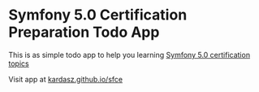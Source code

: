 # Symfony 5.0 Certification Preparation Todo App

This is as simple todo app to help you learning [Symfony 5.0 certification topics](https://certification.symfony.com/)

Visit app at [kardasz.github.io/sfce](https://kardasz.github.io/sfce)

